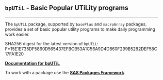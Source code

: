 ## `bpUTiL` - Basic Popular UTiLity programs

---

The `bpUTiL` package, supported by `basePlus` and `macroArray` packages,
provides a set of basic popular utility programs to make daily programming
work easier.

SHA256 digest for the latest version of `bpUTiL`: F*15E1E735DF5860D565437EFBCB53A1C56A9D4D860F299B5282DEF58C17FA1E20

[**Documentation for bpUTiL**](./bputil.md "Documentation for bpUTiL")

To work with a package use the [**SAS Packages Framework**](https://github.com/yabwon/SAS_PACKAGES/blob/main/README.md "SPFinit").
